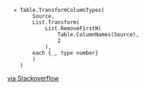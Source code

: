 
      = Table.TransformColumnTypes(
            Source,
            List.Transform(
                List.RemoveFirstN(
                    Table.ColumnNames(Source),
                    2
                ),
            each {_, type number}
            )
        )

[via Stackoverflow](https://stackoverflow.com/a/52082067/44815)
